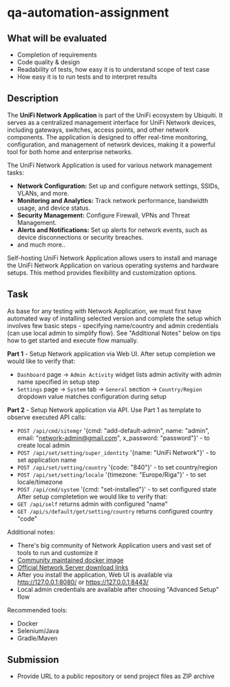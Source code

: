 # qa-automation-assignment

## What will be evaluated
- Completion of requirements
- Code quality & design
- Readability of tests, how easy it is to understand scope of test case
- How easy it is to run tests and to interpret results

## Description
The **UniFi Network Application** is part of the UniFi ecosystem by Ubiquiti. It serves as a centralized management interface for UniFi Network devices, including gateways, switches, access points, and other network components. 
The application is designed to offer real-time monitoring, configuration, and management of network devices, making it a powerful tool for both home and enterprise networks.

The UniFi Network Application is used for various network management tasks:
- **Network Configuration:** Set up and configure network settings, SSIDs, VLANs, and more.
- **Monitoring and Analytics:** Track network performance, bandwidth usage, and device status.
- **Security Management:** Configure Firewall, VPNs and Threat Management.
- **Alerts and Notifications:** Set up alerts for network events, such as device disconnections or security breaches.
- and much more..

Self-hosting UniFi Network Application allows users to install and manage the UniFi Network Application on various operating systems and hardware setups. This method provides flexibility and customization options.

## Task

As base for any testing with Network Application, we must first have automated way of installing selected version and complete the setup which involves few basic steps - specifying name/country and admin credentials (can use local admin to simplify flow).
See "Additional Notes" below on tips how to get started and execute flow manually.

**Part 1** - Setup Network application via Web UI.
After setup completion we would like to verify that:
- `Dashboard` page -> `Admin Activity` widget lists admin activity with admin name specified in setup step
- `Settings` page -> `System` tab -> `General` section -> `Country/Region` dropdown value matches configuration during setup

**Part 2** - Setup Network application via API.
Use Part 1 as template to observe executed API calls:
- `POST /api/cmd/sitemgr`  '{cmd: "add-default-admin", name: "admin", email: "network-admin@gmail.com", x_password: "password"}' - to create local admin
- `POST /api/set/setting/super_identity` '{name: "UniFi Network"}' - to set application name
- `POST /api/set/setting/country` '{code: "840"}' - to set country/region
- `POST /api/set/setting/locale` '{timezone: "Europe/Riga"}' - to set locale/timezone
- `POST /api/cmd/system` '{cmd: "set-installed"}' - to set configured state
After setup completetion we would like to verify that:
- `GET /api/self` returns admin with configured "name"
- `GET /api/s/default/get/setting/country` returns configured country "code"


Additional notes:
- There's big community of Network Application users and vast set of tools to run and customize it
- [Community maintained docker image](https://hub.docker.com/r/linuxserver/unifi-network-application)
- [Official Network Server download links](https://ui.com/download/releases/network-server)
- After you install the application, Web UI is available via http://127.0.0.1:8080/ or https://127.0.0.1:8443/
- Local admin credentials are available after choosing "Advanced Setup" flow

Recommended tools:
- Docker
- Selenium/Java
- Gradle/Maven

## Submission
- Provide URL to a public repository or send project files as ZIP archive
